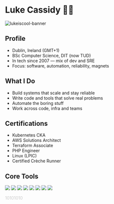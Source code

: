 # Luke Cassidy :mage_man:

![lukeiscool-banner](https://github.com/user-attachments/assets/cd5c0285-b875-4e55-8cd7-b2b3970efc5c)

## Profile
- Dublin, Ireland (GMT+1)
- BSc Computer Science, DIT (now TUD)
- In tech since 2007 — mix of dev and SRE
- Focus: software, automation, reliability, magnets

## What I Do
- Build systems that scale and stay reliable
- Write code and tools that solve real problems
- Automate the boring stuff
- Work across code, infra and teams

## Certifications
- Kubernetes CKA
- AWS Solutions Architect
- Terraform Associate
- PHP Engineer
- Linux (LPIC)
- Certified Crèche Runner

## Core Tools  
<p align="left">
  <img src="https://img.shields.io/badge/AWS-232F3E?style=flat-square&logo=amazon-aws&logoColor=white" />
  <img src="https://img.shields.io/badge/Kubernetes-326CE5?style=flat-square&logo=kubernetes&logoColor=white" />
  <img src="https://img.shields.io/badge/Terraform-844FBA?style=flat-square&logo=terraform&logoColor=white" />
  <img src="https://img.shields.io/badge/Prometheus-E6522C?style=flat-square&logo=prometheus&logoColor=white" />
  <img src="https://img.shields.io/badge/ELK-005571?style=flat-square&logo=elasticsearch&logoColor=white" />
  <img src="https://img.shields.io/badge/Python-3776AB?style=flat-square&logo=python&logoColor=white" />
  <img src="https://img.shields.io/badge/CI%2FCD-2088FF?style=flat-square&logo=githubactions&logoColor=white" />
  <img src="https://img.shields.io/badge/Git-F05032?style=flat-square&logo=git&logoColor=white" />
</p>

<div style="color: rgba(0, 0, 0, 0.2);">10101010</div>
